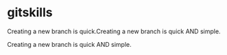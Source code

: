# gitskills

Creating a new branch is quick.Creating a new branch is quick AND simple.

Creating a new branch is quick AND simple.